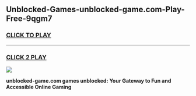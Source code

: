 
## Unblocked-Games-unblocked-game.com-Play-Free-9qgm7
<h3>
<a href="https://premium76.site?title=unblocked-game.com&ref=21A">CLICK TO PLAY</a></h3>
<hr>

<h3>
<a href="https://premium76.site?title=unblocked-game.com&ref=21A">CLICK 2 PLAY</a>
  
</h3>

<a href="https://premium76.site?title=unblocked-game.com&ref=21A"><img src="https://clearcache.store/games.png"></a>


**unblocked-game.com games unblocked: Your Gateway to Fun and Accessible Online Gaming**
